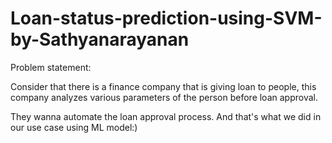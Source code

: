 # Loan-status-prediction-using-SVM-by-Sathyanarayanan
Problem statement:

Consider that  there is a finance company that is giving loan to people, this company analyzes various parameters of the person before loan approval.

They wanna automate the loan approval process. And that's what we did in our use case using ML model:)
